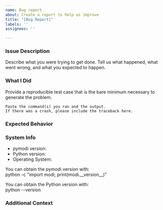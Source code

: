 ```yaml
---
name: Bug report
about: Create a report to help us improve
title: "[Bug Report]"
labels: ''
assignees: ''

---
```


### Issue Description
Describe what you were trying to get done.
Tell us what happened, what went wrong, and what you expected to happen.

### What I Did
Provide a reproducible test case that is the bare minimum necessary to generate the problem.
```
Paste the command(s) you ran and the output.
If there was a crash, please include the traceback here.
```

### Expected Behavior

### System Info
* pymodi version:
* Python version:
* Operating System:

You can obtain the pymodi version with:\
python -c "import modi; print(modi.\_\_version__)"

You can obtain the Python version with:\
python --version

### Additional Context
